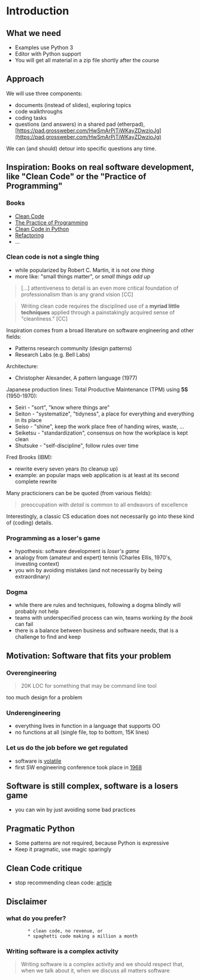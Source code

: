 # Introduction

## What we need

* Examples use Python 3
* Editor with Python support
* You will get all material in a zip file shortly after the course

## Approach

We will use three components:

* documents (instead of slides), exploring topics
* code walkthroughs
* coding tasks
* questions (and answers) in a shared pad (etherpad),
  [https://pad.grossweber.com/HwSmArPjTiWKayZDwzioJg](https://pad.grossweber.com/HwSmArPjTiWKayZDwzioJg)

We can (and should) detour into specific questions any time.

## Inspiration: Books on real software development, like "Clean Code" or the "Practice of Programming"


### Books

* [Clean Code](https://www.oreilly.com/library/view/clean-code-a/9780136083238/)
* [The Practice of Programming](https://www.cs.princeton.edu/~bwk/tpop.webpage/)
* [Clean Code in Python](https://www.packtpub.com/product/clean-code-in-python/9781788835831)
* [Refactoring](https://www.martinfowler.com/books/refactoring.html)
* ...

### Clean code is not a single thing

* while popularized by Robert C. Martin, it is not *one thing*
* more like: "small things matter", or *small things add up*

> [...] attentiveness to detail is an even more critical
foundation of professionalism than is any grand vision [CC]

> Writing clean code requires the disciplined use of a **myriad little
> techniques** applied
through a painstakingly acquired sense of "cleanliness." [CC]

Inspiration comes from a broad literature on software engineering and other fields:

* Patterns research community (design patterns)
* Research Labs (e.g. Bell Labs)

Architecture:

* Christopher Alexander, A pattern language (1977)

Japanese production lines: Total Productive Maintenance (TPM) using **5S** (1950-1970):

* Seiri - "sort", "know where things are"
* Seiton - "systematize", "tidyness", a place for everything and everything in its place
* Seiso - "shine", keep the work place free of handing wires, waste, ...
* Seiketsu - "standardization", consensus on how the workplace is kept clean
* Shutsuke - "self-discipline", follow rules over time

Fred Brooks (IBM):

* rewrite every seven years (to cleanup up)
* example: an popular maps web application is at least at its second complete
  rewrite

Many practicioners can be be quoted (from various fields):

> preoccupation with *detail* is common to all endeavors of excellence

Interestingly, a classic CS education does not necessarily go into these kind
of (coding) details.

### Programming as a loser's game

* hypothesis: software development is *loser's game*
* analogy from (amateur and expert) tennis (Charles Ellis, 1970's, investing context)
* you win by avoiding mistakes (and not necessarily by being extraordinary)

### Dogma

* while there are rules and techniques, following a dogma blindly will probably not help
* teams with underspecified process can win, teams working *by the book* can fail
* there is a balance between business and software needs, that is a challenge to find and keep





## Motivation: Software that fits your problem

### Overengineering

> 20K LOC for something that may be command line tool

too much design for a problem

### Underengineering

* everything lives in function in a language that supports OO
* no functions at all (single file, top to bottom, 15K lines)

### Let us do the job before we get regulated

* software is [volatile](https://stackoverflow.blog/2020/02/20/requirements-volatility-is-the-core-problem-of-software-engineering/)
* first SW engineering conference took place in [1968](http://homepages.cs.ncl.ac.uk/brian.randell/NATO/NATOReports/)

## Software is still complex, software is a losers game

* you can win by just avoiding some bad practices

## Pragmatic Python

* Some patterns are not required, because Python is expressive
* Keep it pragmatic, use magic sparingly

## Clean Code critique

* stop recommending clean code: [article](https://qntm.org/clean)

## Disclaimer

### what do you prefer?
            * clean code, no revenue, or
            * spaghetti code making a million a month

### Writing software is a complex activity

> Writing software is a complex activity and we should respect that, when we
> talk about it, when we discuss all matters software